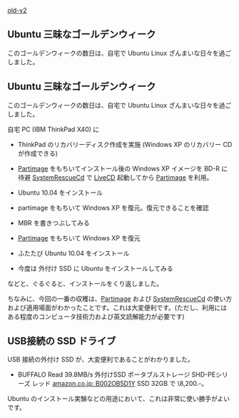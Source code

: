 [old-v2](ig100504-orig.html)

## Ubuntu 三昧なゴールデンウィーク

このゴールデンウィークの数日は、自宅で Ubuntu Linux ざんまいな日々を過ごしました。


## Ubuntu 三昧なゴールデンウィーク

このゴールデンウィークの数日は、自宅で Ubuntu Linux ざんまいな日々を過ごしました。

自宅 PC (IBM ThinkPad X40) に

* ThinkPad のリカバリーディスク作成を実施 (Windows XP のリカバリー CD が作成できる)
  
* [Partimage](http://www.partimage.org/) をもちいてインストール後の Windows XP イメージを BD-R に待避
  [SystemRescueCd](http://www.sysresccd.org/) で [LiveCD](https://www.igapyon.jp/igapyon/diary/keyword/livecd.html) 起動してから [Partimage](http://www.partimage.org/) を利用。
  
* Ubuntu 10.04 をインストール
  
* partimage をもちいて Windows XP を復元。復元できることを確認
  
* MBR を書きつぶしてみる
  
* [Partimage](http://www.partimage.org/) をもちいて Windows XP を復元
  
* ふたたび Ubuntu 10.04 をインストール
  
* 今度は 外付け SSD に Ubuntu をインストールしてみる

などと、ぐるぐると、インストールをくり返しました。

ちなみに、今回の一番の収穫は、[Partimage](http://www.partimage.org/) および [SystemRescueCd](http://www.sysresccd.org/) の使い方および適用場面がわかったことです。これは大変便利です。(ただし、利用にはある程度のコンピュータ技術力および英文読解能力が必要です)

## USB接続の SSD ドライブ

USB 接続の外付け SSD が、大変便利であることがわかりました。

* BUFFALO Read 39.8MB/s 外付けSSD ポータブルストレージ SHD-PEシリーズ レッド
  [amazon.co.jp: B002OB5D1Y](http://www.amazon.co.jp/exec/obidos/ASIN/B002OB5D1Y/igapyondiary-22)
  SSD 32GB で \8,200.-。

Ubuntu のインストール実験などの用途において、これは非常に使い勝手がよいです。